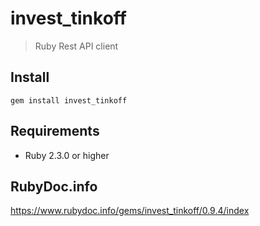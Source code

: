 # invest_tinkoff

> Ruby Rest API client

## Install

```
gem install invest_tinkoff
```

## Requirements
- Ruby 2.3.0 or higher

## RubyDoc.info
https://www.rubydoc.info/gems/invest_tinkoff/0.9.4/index
